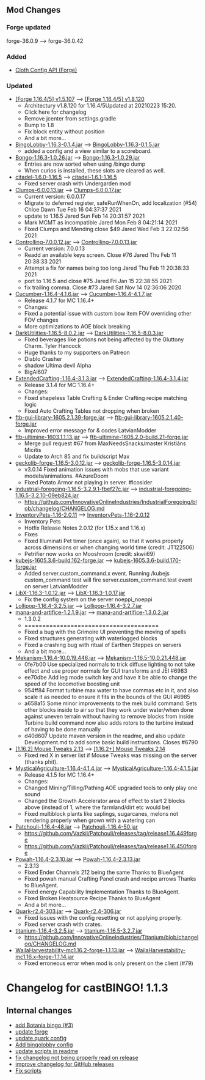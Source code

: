 ## Mod Changes
### Forge updated
forge-36.0.9 --> forge-36.0.42
### Added
- [Cloth Config API (Forge)](https://www.curseforge.com/minecraft/mc-mods/cloth-config-forge/files/3210411)


### Updated
- [[Forge 1.16.4/5] v1.5.107](https://www.curseforge.com/minecraft/mc-mods/architectury-forge/files/3194029) --> [[Forge 1.16.4/5] v1.8.120](https://www.curseforge.com/minecraft/mc-mods/architectury-forge/files/3214320)
	- Architectury v1.8.120 for 1.16.4/5Updated at 20210223 15:20.
	- Click here for changelog
	- Remove jcenter from settings.gradle
	- Bump to 1.8
	- Fix block entity without position
	- And a bit more...
- [BingoLobby-1.16.3-0.1.4.jar](https://www.curseforge.com/minecraft/mc-mods/bingolobby/files/3195530) --> [BingoLobby-1.16.3-0.1.5.jar](https://www.curseforge.com/minecraft/mc-mods/bingolobby/files/3214395)
	- added a config and a view similar to a scoreboard.
- [Bongo-1.16.3-1.0.26.jar](https://www.curseforge.com/minecraft/mc-mods/bongo/files/3191486) --> [Bongo-1.16.3-1.0.29.jar](https://www.curseforge.com/minecraft/mc-mods/bongo/files/3214310)
	- Entries are now sorted when using /bingo dump
	- When curios is installed, these slots are cleared as well.
- [citadel-1.6.0-1.16.5](https://www.curseforge.com/minecraft/mc-mods/citadel/files/3194139) --> [citadel-1.6.1-1.16.5](https://www.curseforge.com/minecraft/mc-mods/citadel/files/3198842)
	- Fixed server crash with Undergarden mod
- [Clumps-6.0.0.13.jar](https://www.curseforge.com/minecraft/mc-mods/clumps/files/3137103) --> [Clumps-6.0.0.17.jar](https://www.curseforge.com/minecraft/mc-mods/clumps/files/3205705)
	- Current version: 6.0.0.17
	- Migrate to deferred register, safeRunWhenOn, add localization (#54)  Chloe Dawn  Tue Feb 16 04:37:37 2021
	- update to 1.16.5  Jared  Sun Feb 14 20:31:57 2021
	- Mark MCMT as incompatible  Jared  Mon Feb 8 04:21:14 2021
	- Fixed Clumps and Mending close $49  Jared  Wed Feb 3 22:02:56 2021
- [Controlling-7.0.0.12.jar](https://www.curseforge.com/minecraft/mc-mods/controlling/files/3169795) --> [Controlling-7.0.0.13.jar](https://www.curseforge.com/minecraft/mc-mods/controlling/files/3200753)
	- Current version: 7.0.0.13
	- Readd an available keys screen. Close #76  Jared  Thu Feb 11 20:38:33 2021
	- Attempt a fix for names being too long  Jared  Thu Feb 11 20:38:33 2021
	- port to 1.16.5 and close #75  Jared  Fri Jan 15 22:38:55 2021
	- fix trailing comma. Close #73  Jared  Sat Nov 14 02:36:06 2020
- [Cucumber-1.16.4-4.1.6.jar](https://www.curseforge.com/minecraft/mc-mods/cucumber/files/3187116) --> [Cucumber-1.16.4-4.1.7.jar](https://www.curseforge.com/minecraft/mc-mods/cucumber/files/3212526)
	- Release 4.1.7 for MC 1.16.4+
	- Changes:
	- Fixed a potential issue with custom bow item FOV overriding other FOV changes
	- More optimizations to AOE block breaking
- [DarkUtilities-1.16.5-8.0.2.jar](https://www.curseforge.com/minecraft/mc-mods/dark-utilities/files/3183636) --> [DarkUtilities-1.16.5-8.0.3.jar](https://www.curseforge.com/minecraft/mc-mods/dark-utilities/files/3198877)
	- Fixed beverages like potions not being affected by the Gluttony Charm.  Tyler Hancock
	- Huge thanks to my supporters on Patreon
	- Diablo Crasher
	- shadow Ultima devil Alpha
	- BigAl607
- [ExtendedCrafting-1.16.4-3.1.3.jar](https://www.curseforge.com/minecraft/mc-mods/extended-crafting/files/3193286) --> [ExtendedCrafting-1.16.4-3.1.4.jar](https://www.curseforge.com/minecraft/mc-mods/extended-crafting/files/3215203)
	- Release 3.1.4 for MC 1.16.4+
	- Changes:
	- Fixed shapeless Table Crafting &amp; Ender Crafting recipe matching logic
	- Fixed Auto Crafting Tables not dropping when broken
- [ftb-gui-library-1605.2.1.39-forge.jar](https://www.curseforge.com/minecraft/mc-mods/ftb-gui-library/files/3194623) --> [ftb-gui-library-1605.2.1.40-forge.jar](https://www.curseforge.com/minecraft/mc-mods/ftb-gui-library/files/3214262)
	- Improved error message for &amp; codes  LatvianModder
- [ftb-ultimine-1603.1.1.13.jar](https://www.curseforge.com/minecraft/mc-mods/ftb-ultimine/files/3118088) --> [ftb-ultimine-1605.2.0-build.21-forge.jar](https://www.curseforge.com/minecraft/mc-mods/ftb-ultimine/files/3213282)
	- Merge pull request #67 from MaxNeedsSnacks/master  Kristiāns Micītis
	- Update to Arch 85 and fix buildscript  Max
- [geckolib-forge-1.16.5-3.0.12.jar](https://www.curseforge.com/minecraft/mc-mods/geckolib/files/3192554) --> [geckolib-forge-1.16.5-3.0.14.jar](https://www.curseforge.com/minecraft/mc-mods/geckolib/files/3211214)
	- v3.0.14 Fixed animation issues with mobs that use variant models/animations. #AzureDoom
	- Fixed Potato Armor not playing in server. #Icosider
- [industrial-foregoing-1.16.5-3.2.9.1-fbef27c.jar](https://www.curseforge.com/minecraft/mc-mods/industrial-foregoing/files/3185896) --> [industrial-foregoing-1.16.5-3.2.10-09eb824.jar](https://www.curseforge.com/minecraft/mc-mods/industrial-foregoing/files/3204945)
	- https://github.com/InnovativeOnlineIndustries/IndustrialForegoing/blob/changelog/CHANGELOG.md
- [InventoryPets-1.16-2.0.11](https://www.curseforge.com/minecraft/mc-mods/inventory-pets/files/3164771) --> [InventoryPets-1.16-2.0.12](https://www.curseforge.com/minecraft/mc-mods/inventory-pets/files/3196230)
	- Inventory Pets
	- Hotfix Release Notes 2.0.12 (for 1.15.x and  1.16.x)
	- Fixes
	- Fixed Illuminati Pet timer (once again), so that it works properly across dimensions or when changing world time (credit: JT122506)
	- Petrifier now works on Mooshroom (credit: skwii69)
- [kubejs-1605.3.6-build.162-forge.jar](https://www.curseforge.com/minecraft/mc-mods/kubejs/files/3192496) --> [kubejs-1605.3.6-build.170-forge.jar](https://www.curseforge.com/minecraft/mc-mods/kubejs/files/3211037)
	- Added server.custom_command.x event. Running /kubejs custom_command test will fire server.custom_command.test event on server  LatvianModder
- [LibX-1.16.3-1.0.12.jar](https://www.curseforge.com/minecraft/mc-mods/libx/files/3189169) --> [LibX-1.16.3-1.0.17.jar](https://www.curseforge.com/minecraft/mc-mods/libx/files/3214414)
	- Fix the config system on the server  noeppi_noeppi
- [Lollipop-1.16.4-3.2.5.jar](https://www.curseforge.com/minecraft/mc-mods/lollipop/files/3187610) --> [Lollipop-1.16.4-3.2.7.jar](https://www.curseforge.com/minecraft/mc-mods/lollipop/files/3213085)
- [mana-and-artifice-1.2.1.9.jar](https://www.curseforge.com/minecraft/mc-mods/mana-and-artifice/files/3169012) --> [mana-and-artifice-1.3.0.2.jar](https://www.curseforge.com/minecraft/mc-mods/mana-and-artifice/files/3210676)
	- 1.3.0.2
	- ======================================
	- Fixed a bug with the Grimoire UI preventing the moving of spells
	- Fixed structures generating with waterlogged blocks
	- Fixed a crashing bug with ritual of Earthen Steppes on servers
	- And a bit more...
- [Mekanism-1.16.4-10.0.19.446.jar](https://www.curseforge.com/minecraft/mc-mods/mekanism/files/3183270) --> [Mekanism-1.16.5-10.0.21.448.jar](https://www.curseforge.com/minecraft/mc-mods/mekanism/files/3206392)
	- 0fe7b00  Use specialized normals to trick diffuse lighting to not take effect and use proper normals for GUI transforms and JEI #6983
	- ee70dbe  Add leg mode switch key and have it be able to change the speed of the locomotive boosting unit
	- 954ff84  Format turbine max water to have commas etc in it, and also scale it as needed to ensure it fits in the bounds of the GUI #6985
	- a658a15  Some minor improvements to the mek build command:  Sets other blocks inside to air so that they work under water/when done against uneven terrain without having to remove blocks from inside  Turbine build command now also adds rotors to the turbine instead of having to be done manually
	- d40d607  Update maven version in the readme, and also update Development.md to add some basic build instructions. Closes #6790
- [[1.16.2] Mouse Tweaks 2.13](https://www.curseforge.com/minecraft/mc-mods/mouse-tweaks/files/3035780) --> [[1.16.2+] Mouse Tweaks 2.14](https://www.curseforge.com/minecraft/mc-mods/mouse-tweaks/files/3202662)
	- Fixed red X in server list if Mouse Tweaks was missing on the server (thanks phit).
- [MysticalAgriculture-1.16.4-4.1.4.jar](https://www.curseforge.com/minecraft/mc-mods/mystical-agriculture/files/3152061) --> [MysticalAgriculture-1.16.4-4.1.5.jar](https://www.curseforge.com/minecraft/mc-mods/mystical-agriculture/files/3203385)
	- Release 4.1.5 for MC 1.16.4+
	- Changes:
	- Changed Mining/Tilling/Pathing AOE upgraded tools to only play one sound
	- Changed the Growth Accelerator area of effect to start 2 blocks above (instead of 1, where the farmland/dirt etc would be)
	- Fixed multiblock plants like saplings, sugarcanes, melons not rendering properly when grown with a watering can
- [Patchouli-1.16.4-48.jar](https://www.curseforge.com/minecraft/mc-mods/patchouli/files/3126931) --> [Patchouli-1.16.4-50.jar](https://www.curseforge.com/minecraft/mc-mods/patchouli/files/3204037)
	- https://github.com/Vazkii/Patchouli/releases/tag/release1.16.449forge
	- https://github.com/Vazkii/Patchouli/releases/tag/release1.16.450forge
- [Powah-1.16.4-2.3.10.jar](https://www.curseforge.com/minecraft/mc-mods/powah/files/3187611) --> [Powah-1.16.4-2.3.13.jar](https://www.curseforge.com/minecraft/mc-mods/powah/files/3213086)
	- 2.3.13
	- Fixed Ender Channels 212 being the same  Thanks to BlueAgent
	- Fixed powah manual Crafting Panel crash and recipe arrows  Thanks to BlueAgent.
	- Fixed energy Capability Implementation  Thanks to BlueAgent.
	- Fixed Broken Heatsource Recipe  Thanks to BlueAgent
	- And a bit more...
- [Quark-r2.4-303.jar](https://www.curseforge.com/minecraft/mc-mods/quark/files/3190442) --> [Quark-r2.4-306.jar](https://www.curseforge.com/minecraft/mc-mods/quark/files/3212156)
	- Fixed issues with the config resetting or not applying properly.
	- Fixed server crash with crates.
- [titanium-1.16.4-3.2.5.jar](https://www.curseforge.com/minecraft/mc-mods/titanium/files/3163247) --> [titanium-1.16.5-3.2.7.jar](https://www.curseforge.com/minecraft/mc-mods/titanium/files/3204888)
	- https://github.com/InnovativeOnlineIndustries/Titanium/blob/changelog/CHANGELOG.md
- [WailaHarvestability-mc1.16.2-forge-1.1.13.jar](https://www.curseforge.com/minecraft/mc-mods/waila-harvestability/files/3033731) --> [WailaHarvestability-mc1.16.x-forge-1.1.14.jar](https://www.curseforge.com/minecraft/mc-mods/waila-harvestability/files/3215013)
	- Fixed erroneous error when mod is only present on the client (#79)


# Changelog for castBINGO! 1.1.3
## Internal changes
- [add Botania bingo (#3)](https://github.com/MelanX/castBINGO/commit/b9596de66698b2bd3d4aa5bb99b7e445a7b11a67)
- [update forge](https://github.com/MelanX/castBINGO/commit/e329b5a9c9906925ccc5b0a85a1d93d409f31d04)
- [update quark config](https://github.com/MelanX/castBINGO/commit/9a8b9addff6ad84e358c9eff61bf52cbf2ff065f)
- [Add bingolobby config](https://github.com/MelanX/castBINGO/commit/385a2a50e4298de0d57e28b472c22897100b6792)
- [update scripts in readme](https://github.com/MelanX/castBINGO/commit/68a52093b29f2c762e5b8ce364d4fc9f06e9ee8a)
- [fix changelog not being properly read on release](https://github.com/MelanX/castBINGO/commit/3c60bc2e23c3476ebb7c2ae3b3f167e33eb76ad4)
- [improve changelog for GitHub releases](https://github.com/MelanX/castBINGO/commit/5d92364535f5fa284e6eec917c504b3ac3d93daf)
- [Fix scripts](https://github.com/MelanX/castBINGO/commit/aa661e7bc615f96f2cf72eaec1a998ae9abf80e4)
